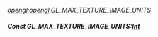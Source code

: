 _[opengl](../../modules/opengl/opengl-module.md):[opengl](../../modules/opengl/opengl-module.md).GL\_MAX\_TEXTURE\_IMAGE\_UNITS_
##### Const GL\_MAX\_TEXTURE\_IMAGE\_UNITS:[Int](../../modules/wonkey/wonkey-types-int.md)
